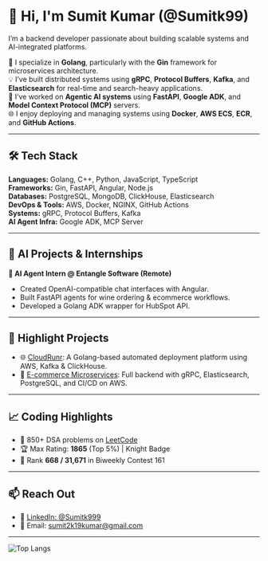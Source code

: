 # 👋 Hi, I'm Sumit Kumar (@Sumitk99)

I’m a backend developer passionate about building scalable systems and AI-integrated platforms.

🔧 I specialize in **Golang**, particularly with the **Gin** framework for microservices architecture.  
💡 I’ve built distributed systems using **gRPC**, **Protocol Buffers**, **Kafka**, and **Elasticsearch** for real-time and search-heavy applications.  
🤖 I’ve worked on **Agentic AI systems** using **FastAPI**, **Google ADK**, and **Model Context Protocol (MCP)** servers.  
🌐 I enjoy deploying and managing systems using **Docker**, **AWS ECS**, **ECR**, and **GitHub Actions**.

---

## 🛠️ Tech Stack

**Languages:** Golang, C++, Python, JavaScript, TypeScript  
**Frameworks:** Gin, FastAPI, Angular, Node.js  
**Databases:** PostgreSQL, MongoDB, ClickHouse, Elasticsearch  
**DevOps & Tools:** AWS, Docker, NGINX, GitHub Actions  
**Systems:** gRPC, Protocol Buffers, Kafka  
**AI Agent Infra:** Google ADK, MCP Server

---

## 🧠 AI Projects & Internships

**🔹 AI Agent Intern @ Entangle Software (Remote)**  
- Created OpenAI-compatible chat interfaces with Angular.  
- Built FastAPI agents for wine ordering & ecommerce workflows.  
- Developed a Golang ADK wrapper for HubSpot API.

---

## 🚀 Highlight Projects

- 🌐 [CloudRunr](https://github.com/Sumitk99/CloudRunr): A Golang-based automated deployment platform using AWS, Kafka & ClickHouse.  
- 🛒 [E-commerce Microservices](https://github.com/Sumitk99/ecom_microservices): Full backend with gRPC, Elasticsearch, PostgreSQL, and CI/CD on AWS.

---

## 📈 Coding Highlights

- 🧠 850+ DSA problems on [LeetCode](https://leetcode.com/u/Sumitk999/)  
- 🏆 Max Rating: **1865** (Top 5%) | Knight Badge  
- 🥇 Rank **668 / 31,671** in Biweekly Contest 161

---

## 📫 Reach Out

- 💼 [LinkedIn: @Sumitk999](https://www.linkedin.com/in/sumitk999/)  
- 📧 Email: [sumit2k19kumar@gmail.com](mailto:sumit2k19kumar@gmail.com)

---

![Top Langs](https://github-readme-stats.vercel.app/api/top-langs/?username=Sumitk99&layout=compact&theme=radical)

<!---
Sumitk99/Sumitk99 is a ✨ special ✨ repository because its `README.md` (this file) appears on your GitHub profile.
You can click the Preview link to take a look at your changes.
--->

